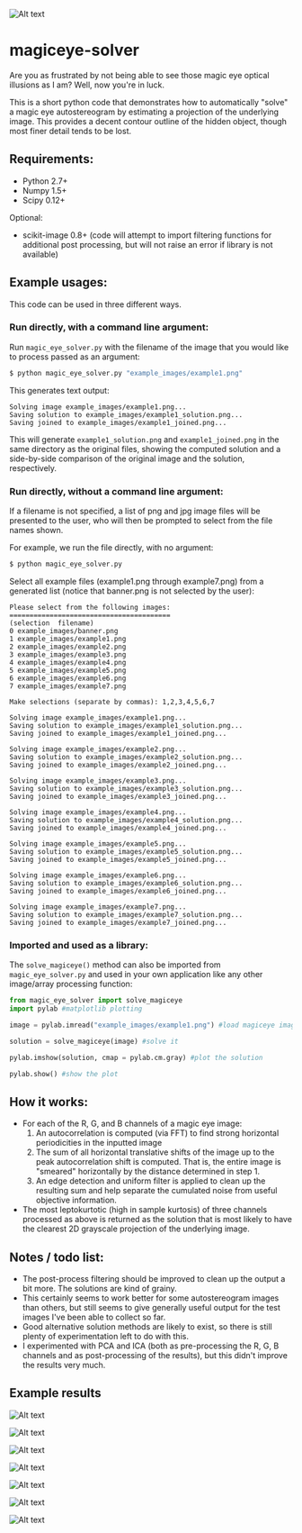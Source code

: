 ![Alt text](http://i.imgur.com/AUmpOSr.png "Example" )

# magiceye-solver
Are you as frustrated by not being able to see those magic eye optical illusions as I am? Well, now you're in luck.

This is a  short python code that demonstrates how to automatically "solve" a magic eye autostereogram by estimating a 
projection of the underlying image. This provides a decent contour outline of the hidden object, though most finer detail
tends to be lost.

Requirements:
--------------

- Python 2.7+
- Numpy 1.5+
- Scipy 0.12+

Optional:

- scikit-image 0.8+ (code will attempt to import filtering functions for additional post processing, but will not raise an error if 
library is not available)

Example usages:
----------
This code can be used in three different ways.
### Run directly, with a command line argument:

Run `magic_eye_solver.py` with the filename of the image that you would like to
process passed as an argument:

```bash
$ python magic_eye_solver.py "example_images/example1.png"
```
This generates text output:
```
Solving image example_images/example1.png...
Saving solution to example_images/example1_solution.png...
Saving joined to example_images/example1_joined.png...
```

This will generate `example1_solution.png` and `example1_joined.png` in the same
directory as the original files, showing the computed solution and a side-by-side
comparison of the original image and the solution, respectively.

### Run directly, without a command line argument:
If a filename is not specified, a list of png and jpg image files will be presented
to the user, who will then be prompted to select from the file names shown.

For example, we run the file directly, with no argument:
```bash
$ python magic_eye_solver.py
```
Select all example files (example1.png through example7.png) from a generated list (notice that banner.png is not 
selected by the user):
```
Please select from the following images:
========================================
(selection  filename)
0 example_images/banner.png
1 example_images/example1.png
2 example_images/example2.png
3 example_images/example3.png
4 example_images/example4.png
5 example_images/example5.png
6 example_images/example6.png
7 example_images/example7.png

Make selections (separate by commas): 1,2,3,4,5,6,7

Solving image example_images/example1.png...
Saving solution to example_images/example1_solution.png...
Saving joined to example_images/example1_joined.png...

Solving image example_images/example2.png...
Saving solution to example_images/example2_solution.png...
Saving joined to example_images/example2_joined.png...

Solving image example_images/example3.png...
Saving solution to example_images/example3_solution.png...
Saving joined to example_images/example3_joined.png...

Solving image example_images/example4.png...
Saving solution to example_images/example4_solution.png...
Saving joined to example_images/example4_joined.png...

Solving image example_images/example5.png...
Saving solution to example_images/example5_solution.png...
Saving joined to example_images/example5_joined.png...

Solving image example_images/example6.png...
Saving solution to example_images/example6_solution.png...
Saving joined to example_images/example6_joined.png...

Solving image example_images/example7.png...
Saving solution to example_images/example7_solution.png...
Saving joined to example_images/example7_joined.png...
```

### Imported and used as a library:
The `solve_magiceye()` method can also be imported from `magic_eye_solver.py` and
used in your own application like any other image/array processing function:

```python
from magic_eye_solver import solve_magiceye
import pylab #matplotlib plotting

image = pylab.imread("example_images/example1.png") #load magiceye image

solution = solve_magiceye(image) #solve it

pylab.imshow(solution, cmap = pylab.cm.gray) #plot the solution

pylab.show() #show the plot

```

How it works:
-------------
- For each of the R, G, and B channels of a magic eye image:
    1. An autocorrelation is computed (via FFT) to find strong horizontal periodicities in the inputted image
    2. The sum of all horizontal translative shifts of the image up to the peak autocorrelation
    shift is computed. That is, the entire image is "smeared" horizontally by the distance determined in step 1.
    3. An edge detection and uniform filter is applied to clean up the resulting sum and help separate the cumulated noise 
from useful objective information. 
- The most leptokurtotic (high in sample kurtosis) of three channels processed as above is returned as the solution
that is most likely to have the clearest 2D grayscale projection of the underlying image. 

Notes / todo list:
---------
- The post-process filtering should be improved to clean up the output a bit more. The solutions are kind of grainy.
- This certainly seems to work better for some autostereogram images than others, but still seems to give generally
useful output for the test images I've been able to collect so far.
- Good alternative solution methods are likely to exist, so there is still plenty of
experimentation left to do with this. 
- I experimented with PCA and ICA (both as pre-processing the R, G, B channels and as post-processing of the results), 
but this didn't improve the results very much.

Example results
----------------

![Alt text](http://i.imgur.com/AUmpOSr.png "Solution 1")

![Alt text](http://i.imgur.com/77qq4xY.jpg "Solution 2")

![Alt text](http://i.imgur.com/WZVGvkX.jpg "Solution 3")

![Alt text](http://i.imgur.com/3H9zeCJ.jpg "Solution 4")

![Alt text](http://i.imgur.com/Xru4K0v.jpg "Solution 5")

![Alt text](http://i.imgur.com/fAuwqXZ.jpg "Solution 6")

![Alt text](http://i.imgur.com/WmVzQdv.jpg "Solution 7")
